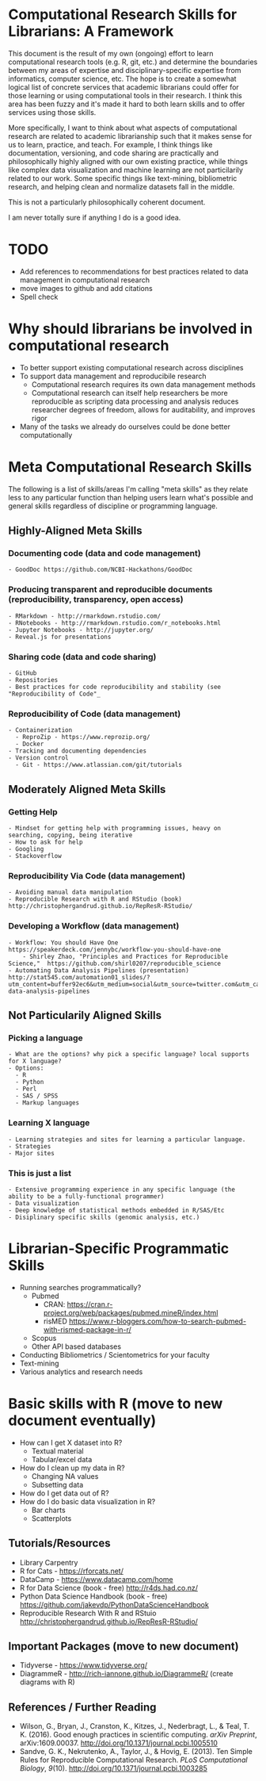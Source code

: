 # Computational Research Skills for Librarians: A Framework

This document is the result of my own (ongoing) effort to learn computational research tools (e.g. R, git, etc.) and determine the boundaries between my areas of expertise and disciplinary-specific expertise from informatics, computer science, etc. The hope is to create a somewhat logical list of concrete services that academic librarians could offer for those learning or using computational tools in their research. I think this area has been fuzzy and it's made it hard to both learn skills and to offer services using those skills.

More specifically, I want to think about what aspects of computational research are related to academic librarianship such that it makes sense for us to learn, practice, and teach. For example, I think things like documentation, versioning, and code sharing are practically and philosophically highly aligned with our own existing practice, while things like complex data visualization and machine learning are not particilarily related to our work. Some specific things like text-mining,  bibliometric research, and helping clean and normalize datasets fall in the middle. 

This is not a particularly philosophically coherent document. 

I am never totally sure if anything I do is a good idea. 

# TODO

- Add references to recommendations for best practices related to data management in computational research
- move images to github and add citations
- Spell check

# Why should librarians be involved in computational research
- To better support existing computational research across disciplines
- To support data management and reproducibile research
    - Computational research requires its own data management methods
    - Computational research can itself help researchers be more reproducible as scripting data processing and analysis reduces researcher degrees of freedom, allows for auditability, and improves rigor
- Many of the tasks we already do ourselves could be done better computationally

# Meta Computational Research Skills
The following is a list of skills/areas I'm calling "meta skills" as they relate less to any particular function than helping users learn what's possible and general skills regardless of discipline or programming language. 

## Highly-Aligned Meta Skills

### Documenting code (data and code management)
    - GoodDoc https://github.com/NCBI-Hackathons/GoodDoc 

### Producing transparent and reproducible documents (reproducibility, transparency, open access)
    - RMarkdown - http://rmarkdown.rstudio.com/ 
    - RNotebooks - http://rmarkdown.rstudio.com/r_notebooks.html 
    - Jupyter Notebooks - http://jupyter.org/ 
    - Reveal.js for presentations 
 
### Sharing code (data and code sharing)
    - GitHub
    - Repositories
    - Best practices for code reproducibility and stability (see "Reproducibility of Code"_

### Reproducibility of Code (data management)
    - Containerization 
      - ReproZip - https://www.reprozip.org/ 
      - Docker
    - Tracking and documenting dependencies
    - Version control
      - Git - https://www.atlassian.com/git/tutorials 

## Moderately Aligned Meta Skills


### Getting Help
    - Mindset for getting help with programming issues, heavy on searching, copying, being iterative
    - How to ask for help
    - Googling
    - Stackoverflow
 
### Reproducibility Via Code (data management)
    - Avoiding manual data manipulation
    - Reproducible Research with R and RStudio (book) http://christophergandrud.github.io/RepResR-RStudio/ 

### Developing a Workflow (data management)
    - Workflow: You should Have One https://speakerdeck.com/jennybc/workflow-you-should-have-one 
        - Shirley Zhao, "Principles and Practices for Reproducible Science,"  https://github.com/shirl0207/reproducible_science
    - Automating Data Analysis Pipelines (presentation) http://stat545.com/automation01_slides/?utm_content=buffer92ec6&utm_medium=social&utm_source=twitter.com&utm_campaign=buffer#/automating-data-analysis-pipelines 
  
## Not Particularily Aligned Skills

### Picking a language
    - What are the options? why pick a specific language? local supports for X language?
    - Options:
      - R
      - Python
      - Perl
      - SAS / SPSS
      - Markup languages

### Learning X language
    - Learning strategies and sites for learning a particular language.
    - Strategies
    - Major sites


### This is just a list
    - Extensive programming experience in any specific language (the ability to be a fully-functional programmer)
    - Data visualization
    - Deep knowledge of statistical methods embedded in R/SAS/Etc
    - Disiplinary specific skills (genomic analysis, etc.)

# Librarian-Specific Programmatic Skills
  - Running searches programmatically?
    - Pubmed
         - CRAN: https://cran.r-project.org/web/packages/pubmed.mineR/index.html 
         - risMED https://www.r-bloggers.com/how-to-search-pubmed-with-rismed-package-in-r/
    - Scopus
    - Other API based databases
  - Conducting Bibliometrics / Scientometrics for your faculty
  - Text-mining 
  - Various analytics and research needs
  
  
# Basic skills with R (move to new document eventually)
  - How can I get X dataset into R?
    - Textual material 
    - Tabular/excel data
  - How do I clean up my data in R?
    - Changing NA values
    - Subsetting data
  - How do I get data out of R? 
  - How do I do basic data visualization in R?
    - Bar charts
    - Scatterplots


## Tutorials/Resources
- Library Carpentry
- R for Cats - https://rforcats.net/ 
- DataCamp - https://www.datacamp.com/home 
- R for Data Science (book - free) http://r4ds.had.co.nz/
- Python Data Science Handbook (book - free) https://github.com/jakevdp/PythonDataScienceHandbook 
- Reproducible Research With R and RStuio http://christophergandrud.github.io/RepResR-RStudio/ 


## Important Packages (move to new document)
- Tidyverse - https://www.tidyverse.org/ 
- DiagrammeR - http://rich-iannone.github.io/DiagrammeR/ (create diagrams with R)


## References / Further Reading
- Wilson, G., Bryan, J., Cranston, K., Kitzes, J., Nederbragt, L., & Teal, T. K. (2016). Good enough practices in scientific computing. *arXiv Preprint*, arXiv:1609.00037. http://doi.org/10.1371/journal.pcbi.1005510 
- Sandve, G. K., Nekrutenko, A., Taylor, J., & Hovig, E. (2013). Ten Simple Rules for Reproducible Computational Research. *PLoS Computational Biology*, *9*(10). http://doi.org/10.1371/journal.pcbi.1003285 

